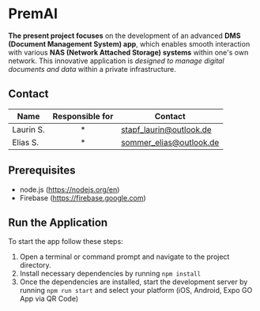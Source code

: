 # PremAI

**The present project focuses** on the development of an advanced **DMS (Document Management System) app**, which enables smooth interaction with various **NAS (Network Attached Storage) systems** within one's own network. This innovative application is *designed to manage digital documents and data* within a private infrastructure.

## Contact

|Name|Responsible for|Contact|
|--|:--:|--|
|Laurin S.|*|[stapf_laurin@outlook.de](mailto:stapf_laurin@outlook.de)
|Elias S.|*|[sommer_elias@outlook.de](mailto:sommer_elias@outlook.de)

## Prerequisites

- node.js (https://nodejs.org/en)
- Firebase (https://firebase.google.com)

## Run the Application

To start the app follow these steps:

 1. Open a terminal or command prompt and navigate to the project directory.
 2. Install necessary dependencies by running `npm install`
 3. Once the dependencies are installed, start the development server by running `npm run start` and select your platform (iOS, Android, Expo GO App via QR Code)
